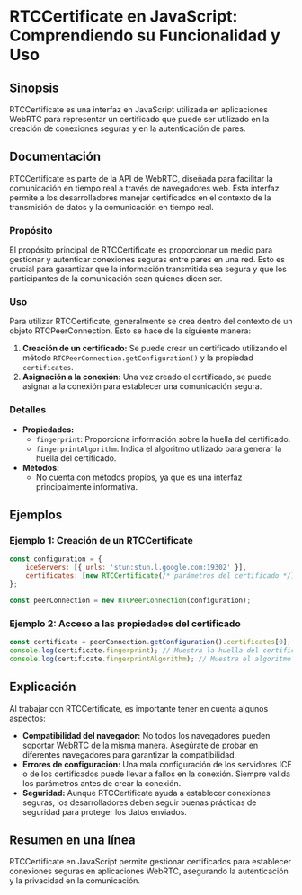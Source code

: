 <!--
Meta Description: # RTCCertificate en JavaScript: Comprendiendo su Funcionalidad y Uso ## Sinopsis RTCCertificate es una interfaz en JavaScript utilizada en aplicacione...
Meta Keywords: rtccertificate, para, certificado, los, una
-->

# RTCCertificate en JavaScript: Comprendiendo su Funcionalidad y Uso

## Sinopsis
RTCCertificate es una interfaz en JavaScript utilizada en aplicaciones WebRTC para representar un certificado que puede ser utilizado en la creación de conexiones seguras y en la autenticación de pares.

## Documentación
RTCCertificate es parte de la API de WebRTC, diseñada para facilitar la comunicación en tiempo real a través de navegadores web. Esta interfaz permite a los desarrolladores manejar certificados en el contexto de la transmisión de datos y la comunicación en tiempo real.

### Propósito
El propósito principal de RTCCertificate es proporcionar un medio para gestionar y autenticar conexiones seguras entre pares en una red. Esto es crucial para garantizar que la información transmitida sea segura y que los participantes de la comunicación sean quienes dicen ser.

### Uso
Para utilizar RTCCertificate, generalmente se crea dentro del contexto de un objeto RTCPeerConnection. Esto se hace de la siguiente manera:

1. **Creación de un certificado:** Se puede crear un certificado utilizando el método `RTCPeerConnection.getConfiguration()` y la propiedad `certificates`.
2. **Asignación a la conexión:** Una vez creado el certificado, se puede asignar a la conexión para establecer una comunicación segura.

### Detalles
- **Propiedades:**
  - `fingerprint`: Proporciona información sobre la huella del certificado.
  - `fingerprintAlgorithm`: Indica el algoritmo utilizado para generar la huella del certificado.
- **Métodos:**
  - No cuenta con métodos propios, ya que es una interfaz principalmente informativa.

## Ejemplos
### Ejemplo 1: Creación de un RTCCertificate
```javascript
const configuration = {
    iceServers: [{ urls: 'stun:stun.l.google.com:19302' }],
    certificates: [new RTCCertificate(/* parámetros del certificado */)]
};

const peerConnection = new RTCPeerConnection(configuration);
```

### Ejemplo 2: Acceso a las propiedades del certificado
```javascript
const certificate = peerConnection.getConfiguration().certificates[0];
console.log(certificate.fingerprint); // Muestra la huella del certificado
console.log(certificate.fingerprintAlgorithm); // Muestra el algoritmo de huella
```

## Explicación
Al trabajar con RTCCertificate, es importante tener en cuenta algunos aspectos:

- **Compatibilidad del navegador:** No todos los navegadores pueden soportar WebRTC de la misma manera. Asegúrate de probar en diferentes navegadores para garantizar la compatibilidad.
- **Errores de configuración:** Una mala configuración de los servidores ICE o de los certificados puede llevar a fallos en la conexión. Siempre valida los parámetros antes de crear la conexión.
- **Seguridad:** Aunque RTCCertificate ayuda a establecer conexiones seguras, los desarrolladores deben seguir buenas prácticas de seguridad para proteger los datos enviados.

## Resumen en una línea
RTCCertificate en JavaScript permite gestionar certificados para establecer conexiones seguras en aplicaciones WebRTC, asegurando la autenticación y la privacidad en la comunicación.